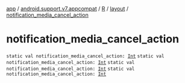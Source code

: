 [app](../../../index.md) / [android.support.v7.appcompat](../../index.md) / [R](../index.md) / [layout](index.md) / [notification_media_cancel_action](.)

# notification_media_cancel_action

`static val notification_media_cancel_action: `[`Int`](https://kotlinlang.org/api/latest/jvm/stdlib/kotlin/-int/index.html)
`static val notification_media_cancel_action: `[`Int`](https://kotlinlang.org/api/latest/jvm/stdlib/kotlin/-int/index.html)
`static val notification_media_cancel_action: `[`Int`](https://kotlinlang.org/api/latest/jvm/stdlib/kotlin/-int/index.html)
`static val notification_media_cancel_action: `[`Int`](https://kotlinlang.org/api/latest/jvm/stdlib/kotlin/-int/index.html)